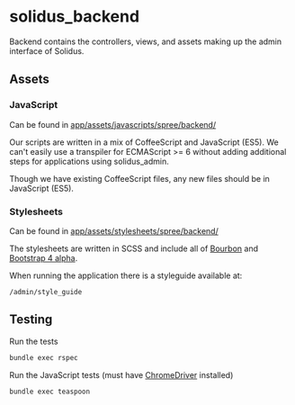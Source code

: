 # solidus\_backend

Backend contains the controllers, views, and assets making up the admin interface of Solidus.

## Assets

### JavaScript

Can be found in [app/assets/javascripts/spree/backend/](./app/assets/javascripts/spree/backend/)

Our scripts are written in a mix of CoffeeScript and JavaScript (ES5). We can't
easily use a transpiler for ECMAScript >= 6 without adding additional steps for
applications using solidus\_admin.

Though we have existing CoffeeScript files, any new files should be in
JavaScript (ES5).

### Stylesheets

Can be found in [app/assets/stylesheets/spree/backend/](./app/assets/stylesheets/spree/backend/)

The stylesheets are written in SCSS and include all of [Bourbon](http://bourbon.io/docs/) and [Bootstrap 4 alpha](http://v4-alpha.getbootstrap.com/).

When running the application there is a styleguide available at:

```
/admin/style_guide
```

## Testing

Run the tests

```bash
bundle exec rspec
```

Run the JavaScript tests (must have [ChromeDriver](https://sites.google.com/a/chromium.org/chromedriver/) installed)

```bash
bundle exec teaspoon
```
